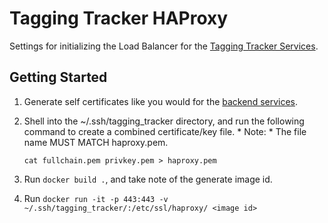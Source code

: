 # Tagging Tracker HAProxy

Settings for initializing the Load Balancer for the [Tagging Tracker Services](https://github.com/codeforkansascity/tagging_tracker_backend).

## Getting Started

1. Generate self certificates like you would for the [backend services](https://github.com/codeforkansascity/tagging_tracker_backend).

1. Shell into the ~/.ssh/tagging_tracker directory, and run the following command to create a combined certificate/key file. * Note: * The file name MUST MATCH haproxy.pem.

   ```
   cat fullchain.pem privkey.pem > haproxy.pem
   ```

1. Run `docker build .`, and take note of the generate image id.

1. Run `docker run -it -p 443:443 -v ~/.ssh/tagging_tracker/:/etc/ssl/haproxy/ <image id>`

